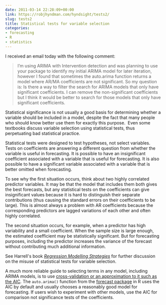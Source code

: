```yaml
---
date: 2011-03-14 22:28:09+00:00
link: https://robjhyndman.com/hyndsight/tests2/
slug: tests2
title: Statistical tests for variable selection
categories:
- forecasting
- R
- statistics
---
```


I received an email today with the following comment:


>I’m using ARIMA with Intervention detection and was planning to use your package to identify my initial ARIMA model for later iteration, however I found that sometimes the auto.arima function returns a model where AR/MA coefficients are not significant. So my question is: Is there a way to filter the search for ARIMA models that only have significant coefficients. I can remove the non-significant coefficients but I think it would be better to search for those models that only have significant coefficients.


Statistical significance is not usually a good basis for determining whether a variable should be included in a model, despite the fact that many people who should know better use them for exactly this purpose.  Even some textbooks discuss variable selection using statistical tests, thus perpetuating bad statistical practice.

Statistical tests were designed to test hypotheses, not select variables. Tests on coefficients are answering a different question from whether the variable is useful in forecasting. It is possible to have an insignificant coefficient associated with a variable that is useful for forecasting. It is also possible to have a significant variable associated with a variable that is better omitted when forecasting.

To see why the first situation occurs, think about two highly correlated predictor variables. It may be that the model that includes them both gives the best forecasts, but any statistical tests on the coefficients can give insignificant values because it is hard to distinguish their separate contributions (thus causing the standard errors on their coefficients to be large). This is almost always a problem with AR coefficients because the corresponding predictors are lagged variations of each other and often highly correlated.

The second situation occurs, for example, when a predictor has high variability and a small coefficient. When the sample size is large enough, the estimated coefficient may be statistically significant. But for forecasting purposes, including the predictor increases the variance of the forecast without contributing much additional information.

See Harrell's book _[Regression Modelling Strategies](http://www.amazon.com/gp/product/0387952322/ref=as_li_ss_tl?ie=UTF8&tag=prorobjhyn-20&linkCode=as2&camp=1789&creative=390957&creativeASIN=0387952322)_ for further discussion on the misuse of statistical tests for variable selection.

A much more reliable guide to selecting terms in any model, including ARIMA models, is to use [cross-validation or an approximation to it such as the AIC](/hyndsight/crossvalidation/). The `auto.arima()` function from the [forecast package](http://github.com/robjhyndman/forecast/) in R uses the AIC by default and usually chooses a reasonably good model for forecasting. If users wish to experiment with other models, use the AIC for comparison not significance tests of the coefficients.
